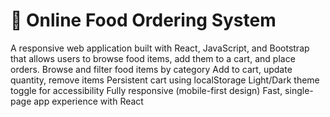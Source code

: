 
# 🍴 Online Food Ordering System
A responsive web application built with React, JavaScript, and Bootstrap that allows users to browse food items, add them to a cart, and place orders.
Browse and filter food items by category
Add to cart, update quantity, remove items
Persistent cart using localStorage
Light/Dark theme toggle for accessibility
Fully responsive (mobile-first design)
Fast, single-page app experience with React

